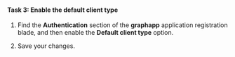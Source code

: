 #### Task 3: Enable the default client type

1.  Find the **Authentication** section of the **graphapp** application registration blade, and then enable the **Default client type** option.

1.  Save your changes.